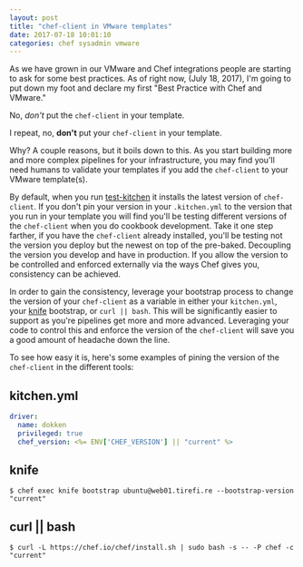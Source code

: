 ```yaml
---
layout: post
title: "chef-client in VMware templates"
date: 2017-07-18 10:01:10
categories: chef sysadmin vmware
---
```


As we have grown in our VMware and Chef integrations people are starting to ask for
some best practices. As of right now, (July 18, 2017), I'm going to put down my foot
and declare my first "Best Practice with Chef and VMware."

No, _don't_ put the `chef-client` in your template.

I repeat, no, **don't** put your `chef-client` in your template.

Why? A couple reasons, but it boils down to this. As you start building more and more
complex pipelines for your infrastructure, you may find you'll need humans to validate
your templates if you add the `chef-client` to your VMware template(s).

By default, when you run [test-kitchen][kitchen] it installs the latest
version of `chef-client`. If you don't pin your version in your `.kitchen.yml` to the
version that you run in your template you will find you'll be testing different versions
of the `chef-client` when you do cookbook development. Take it one step farther, if you
have the `chef-client` already installed, you'll be testing not the version you deploy
but the newest on top of the pre-baked. Decoupling the version you develop and have in
production. If you allow the version to be controlled and enforced externally via
the ways Chef gives you, consistency can be achieved.

In order to gain the consistency, leverage your bootstrap process to change the version of
your `chef-client` as a variable in either your `kitchen.yml`, your [knife][knife] bootstrap,
or `curl || bash`. This will be significantly easier to support as you're pipelines get more and
more advanced. Leveraging your code to control this and enforce the version of the `chef-client`
will save you a good amount of headache down the line.

To see how easy it is, here's some examples of pining the version of the `chef-client` in the different
tools:

## kitchen.yml

```yaml
driver:
  name: dokken
  privileged: true
  chef_version: <%= ENV['CHEF_VERSION'] || "current" %>
```

## knife

```shell
$ chef exec knife bootstrap ubuntu@web01.tirefi.re --bootstrap-version "current"
```

## curl || bash

```shell
$ curl -L https://chef.io/chef/install.sh | sudo bash -s -- -P chef -c "current"
```

[kitchen]: http://kitchen.ci/
[knife]: https://docs.chef.io/knife.html
